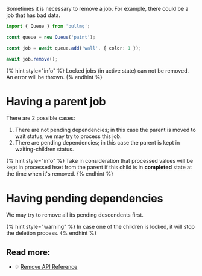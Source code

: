 Sometimes it is necessary to remove a job. For example, there could be a job that has bad data.

```typescript
import { Queue } from 'bullmq';

const queue = new Queue('paint');

const job = await queue.add('wall', { color: 1 });

await job.remove();
```

{% hint style="info" %}
Locked jobs (in active state) can not be removed. An error will be thrown.
{% endhint %}

# Having a parent job

There are 2 possible cases:

1. There are not pending dependencies; in this case the parent is moved to wait status, we may try to process this job.
2. There are pending dependencies; in this case the parent is kept in waiting-children status.

{% hint style="info" %}
Take in consideration that processed values will be kept in processed hset from the parent if this child is in **completed** state at the time when it's removed.
{% endhint %}

# Having pending dependencies

We may try to remove all its pending descendents first.

{% hint style="warning" %}
In case one of the children is locked, it will stop the deletion process.
{% endhint %}

## Read more:

- 💡 [Remove API Reference](https://api.docs.bullmq.io/classes/Job.html#remove)
